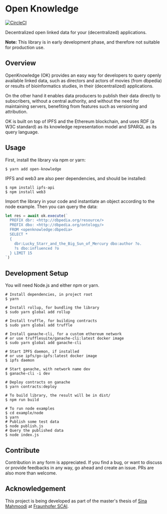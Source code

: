 Open Knowledge
==============

[![CircleCI](https://circleci.com/gh/s1na/open-knowledge.svg?style=svg)](https://circleci.com/gh/s1na/open-knowledge)

Decentralized open linked data for your (decentralized) applications.

**Note:** This library is in early development phase, and therefore not suitable for production use.

Overview
--------

OpenKnowledge (OK) provides an easy way for developers to query openly available linked data,
such as directors and actors of movies (from dbpedia) or results of bioinformatics studies,
in their (decentralized) applications.

On the other hand it enables data producers to publish their data directly to subscribers,
without a central authority, and without the need for maintaining servers, benefiting from
features such as versioning and attribution.

OK is built on top of IPFS and the Ethereum blockchain, and uses RDF (a W3C standard) as its
knowledge representation model and SPARQL as its query language.

Usage
-----

First, install the library via npm or yarn:

```shell
$ yarn add open-knowledge
```

IPFS and web3 are also peer dependencies, and should be installed:

```shell
$ npm install ipfs-api
$ npm install web3
```

Import the library in your code and instantiate an object according to the node example. Then
you can query the data:

```javascript
let res = await ok.execute(`
  PREFIX dbr: <http://dbpedia.org/resource/>
  PREFIX dbo: <http://dbpedia.org/ontology/>
  FROM <openknowledge:dbpedia>
  SELECT *
  {
    dbr:Lucky_Starr_and_the_Big_Sun_of_Mercury dbo:author ?o.
    ?s dbo:influenced ?o
  } LIMIT 15
`)
```

Development Setup
-----------------

You will need Node.js and either npm or yarn.

```shell
# Install dependencies, in project root
$ yarn

# Install rollup, for bundling the library
$ sudo yarn global add rollup

# Install truffle, for building contracts
$ sudo yarn global add truffle

# Install ganache-cli, for a custom ethereum network
# or use trufflesuite/ganache-cli:latest docker image
$ sudo yarn global add ganache-cli

# Start IPFS daemon, if installed
# or use ipfs/go-ipfs:latest docker image
$ ipfs daemon

# Start ganache, with network name dev
$ ganache-cli -i dev

# Deploy contracts on ganache
$ yarn contracts:deploy

# To build library, the result will be in dist/
$ npm run build

# To run node examples
$ cd example/node
$ yarn
# Publish some test data
$ node publish.js
# Query the published data
$ node index.js
```

Contribute
-------------

Contribution in any form is appreciated. If you find a bug, or want to discuss or provide feedbacks in any way,
go ahead and create an issue. PRs are also more than welcome.

Acknowledgement
---------------

This project is being developed as part of the master's thesis of [Sina Mahmoodi](https://github.com/s1na) at [Fraunhofer SCAI](https://scai.fraunhofer.de).
